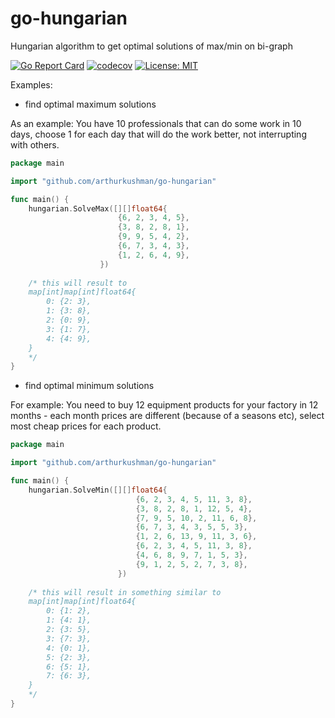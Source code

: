 # go-hungarian
Hungarian algorithm to get optimal solutions of max/min on bi-graph

[![Go Report Card](https://goreportcard.com/badge/github.com/arthurkushman/go-hungarian)](https://goreportcard.com/report/github.com/arthurkushman/go-hungarian)
[![codecov](https://codecov.io/gh/arthurkushman/go-hungarian/branch/master/graph/badge.svg)](https://codecov.io/gh/arthurkushman/go-hungarian)
[![License: MIT](https://img.shields.io/badge/License-MIT-blue.svg)](https://opensource.org/licenses/MIT)

Examples:
- find optimal maximum solutions

As an example: 
You have 10 professionals that can do some work in 10 days, choose 1 for each day that will do the work better, not interrupting with others.
```go
package main

import "github.com/arthurkushman/go-hungarian"

func main() {
    hungarian.SolveMax([][]float64{
                   		{6, 2, 3, 4, 5},
                   		{3, 8, 2, 8, 1},
                   		{9, 9, 5, 4, 2},
                   		{6, 7, 3, 4, 3},
                   		{1, 2, 6, 4, 9},
                   	})
    
    /* this will result to 
    map[int]map[int]float64{
		0: {2: 3},
		1: {3: 8},
		2: {0: 9},
		3: {1: 7},
		4: {4: 9},
	}        
    */
}
```

- find optimal minimum solutions

For example:
You need to buy 12 equipment products for your factory in 12 months - each month prices are different (because of a seasons etc), 
select most cheap prices for each product. 
```go
package main

import "github.com/arthurkushman/go-hungarian"

func main() {
    hungarian.SolveMin([][]float64{
                       		{6, 2, 3, 4, 5, 11, 3, 8},
                       		{3, 8, 2, 8, 1, 12, 5, 4},
                       		{7, 9, 5, 10, 2, 11, 6, 8},
                       		{6, 7, 3, 4, 3, 5, 5, 3},
                       		{1, 2, 6, 13, 9, 11, 3, 6},
                       		{6, 2, 3, 4, 5, 11, 3, 8},
                       		{4, 6, 8, 9, 7, 1, 5, 3},
                       		{9, 1, 2, 5, 2, 7, 3, 8},
                       	})
        
    /* this will result in something similar to
    map[int]map[int]float64{
		0: {1: 2},
		1: {4: 1},
		2: {3: 5},
		3: {7: 3},
		4: {0: 1},
		5: {2: 3},
		6: {5: 1},
		7: {6: 3},
	}        
    */
}
```


